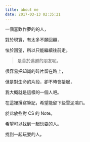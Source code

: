 ```yaml
---
title: about me
date: 2017-03-13 02:35:21
---
```


一個喜歡作夢的的人，

對於現實，有太多不願回顧，

怯於回望，所以只能繼續往前走。

> 是善於逃避的朋友呢。

很容易把知識的碎片留在路上，

但是對生命的片段，卻不時會拾起，

我大概就是這樣的一個人吧。

在這裡撰寫筆記，希望能留下些雪泥鴻爪。

於此放些對 CS 的 Note。

希望可以找到一起玩耍的人。

找到一起玩耍的人。
